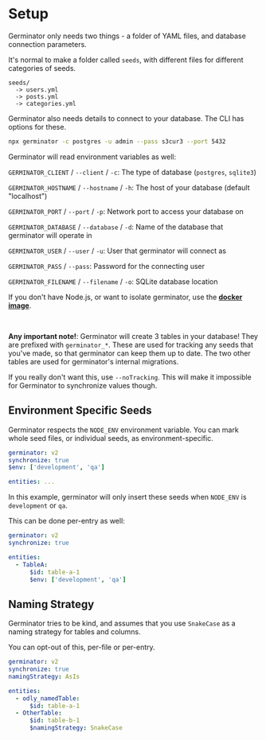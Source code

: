 # Setup

Germinator only needs two things - a folder of YAML files, and database connection parameters.

It's normal to make a folder called `seeds`, with different files for different categories of seeds.

```
seeds/
  -> users.yml
  -> posts.yml
  -> categories.yml
```

Germinator also needs details to connect to your database. The CLI has options for these.

```sh
npx germinator -c postgres -u admin --pass s3cur3 --port 5432
```

Germinator will read environment variables as well:

`GERMINATOR_CLIENT` / `--client` / `-c`: The type of database (`postgres`, `sqlite3`)

`GERMINATOR_HOSTNAME` / `--hostname` / `-h`: The host of your database (default "localhost")

`GERMINATOR_PORT` / `--port` / `-p`: Network port to access your database on

`GERMINATOR_DATABASE` / `--database` / `-d`: Name of the database that germinator will operate in

`GERMINATOR_USER` / `--user` / `-u`: User that germinator will connect as

`GERMINATOR_PASS` / `--pass`: Password for the connecting user

`GERMINATOR_FILENAME` / `--filename` / `-o`: SQLite database location

If you don't have Node.js, or want to isolate germinator, use the **[docker image](./docker.md)**.

<br />

**Any important note!**: Germinator will create 3 tables in your database! They
are prefixed with `germinator_*`. These are used for tracking any seeds that
you've made, so that germinator can keep them up to date. The two other tables
are used for germinator's internal migrations.

If you really don't want this, use `--noTracking`. This will make it impossible
for Germinator to synchronize values though.

## Environment Specific Seeds

Germinator respects the `NODE_ENV` environment variable. You can mark whole seed
files, or individual seeds, as environment-specific.

```yaml
germinator: v2
synchronize: true
$env: ['development', 'qa']

entities: ...
```

In this example, germinator will only insert these seeds when `NODE_ENV` is `development` or `qa`.

This can be done per-entry as well:

```yaml
germinator: v2
synchronize: true

entities:
  - TableA:
      $id: table-a-1
      $env: ['development', 'qa']
```

## Naming Strategy

Germinator tries to be kind, and assumes that you use `SnakeCase` as a naming strategy for tables and columns.

You can opt-out of this, per-file or per-entry.

```yaml
germinator: v2
synchronize: true
namingStrategy: AsIs

entities:
  - odly_namedTable:
      $id: table-a-1
  - OtherTable:
      $id: table-b-1
      $namingStrategy: SnakeCase
```
